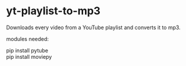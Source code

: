 # yt-playlist-to-mp3
Downloads every video from a YouTube playlist and converts it to mp3. 

modules needed:

  pip install pytube  
  pip install moviepy
